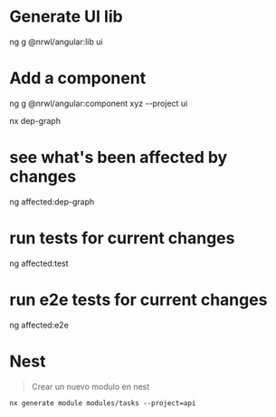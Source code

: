 # Generate UI lib
ng g @nrwl/angular:lib ui

# Add a component
ng g @nrwl/angular:component xyz --project ui

nx dep-graph

# see what's been affected by changes
ng affected:dep-graph

# run tests for current changes
ng affected:test

# run e2e tests for current changes
ng affected:e2e

# Nest

> Crear un nuevo modulo en nest
```
nx generate module modules/tasks --project=api
```